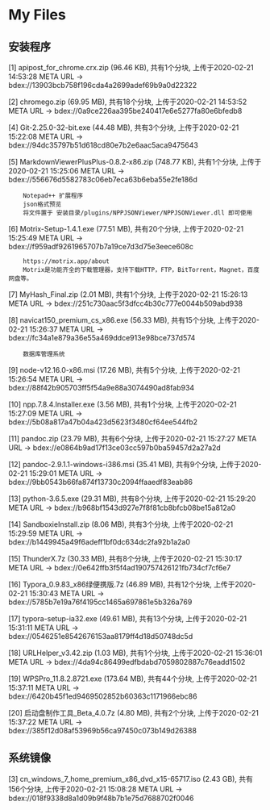 # My Files  

## 安装程序

[1] apipost_for_chrome.crx.zip (96.46 KB), 共有1个分块, 上传于2020-02-21 14:53:28
    META URL -> bdex://13903bcb758f196cda4a2699adef69b9a0d22322

[2] chromego.zip (69.95 MB), 共有18个分块, 上传于2020-02-21 14:53:52
    META URL -> bdex://0a9ce226aa395be240417e6e5277fa80e6bfedb8

[4] Git-2.25.0-32-bit.exe (44.48 MB), 共有3个分块, 上传于2020-02-21 15:22:08
    META URL -> bdex://94dc35797b51d618cd80e7b2e6aac5aca9475643

[5] MarkdownViewerPlusPlus-0.8.2-x86.zip (748.77 KB), 共有1个分块, 上传于2020-02-21 15:25:06
    META URL -> bdex://556676d5582783c06eb7eca63b6eba55e2fe186d
```	
	Notepad++ 扩展程序  
	json格式预览  
	将文件置于 安装目录/plugins/NPPJSONViewer/NPPJSONViewer.dll 即可使用  
```

[6] Motrix-Setup-1.4.1.exe (77.51 MB), 共有20个分块, 上传于2020-02-21 15:25:49
    META URL -> bdex://f959adf9261965707b7a19ce7d3d75e3eece608c
```
	https://motrix.app/about  
	Motrix是功能齐全的下载管理器，支持下载HTTP，FTP，BitTorrent，Magnet，百度网盘等。  
```	

[7] MyHash_Final.zip (2.01 MB), 共有1个分块, 上传于2020-02-21 15:26:13
    META URL -> bdex://251c730aac5f3dfcc4b30c777e0044b509abd938

[8] navicat150_premium_cs_x86.exe (56.33 MB), 共有15个分块, 上传于2020-02-21 15:26:37
    META URL -> bdex://fc34a1e879a36e55a469ddce913e98bce737d574
```	
	数据库管理系统
```
[9] node-v12.16.0-x86.msi (17.26 MB), 共有5个分块, 上传于2020-02-21 15:26:54
    META URL -> bdex://88f42b905703ff5f54a9e88a3074490ad8fab934

[10] npp.7.8.4.Installer.exe (3.56 MB), 共有1个分块, 上传于2020-02-21 15:27:09
     META URL -> bdex://5b08a817a47b04a423d5623f3480cf64ee544fb2

[11] pandoc.zip (23.79 MB), 共有6个分块, 上传于2020-02-21 15:27:27
     META URL -> bdex://e0864b9ad17f13ce03cc597b0ba59457d2a27a2d

[12] pandoc-2.9.1.1-windows-i386.msi (35.41 MB), 共有9个分块, 上传于2020-02-21 15:29:01
     META URL -> bdex://9bb0543b66fa874f13730c2094ffaaedf83eab86

[13] python-3.6.5.exe (29.31 MB), 共有8个分块, 上传于2020-02-21 15:29:20
     META URL -> bdex://b968bf1543d927e7f8f81cb8bfcb08be15a812a0

[14] SandboxieInstall.zip (8.06 MB), 共有3个分块, 上传于2020-02-21 15:29:59
     META URL -> bdex://b1449945a49f6adeff1bf0dc634dc2fa92b1a2a0

[15] ThunderX.7z (30.33 MB), 共有8个分块, 上传于2020-02-21 15:30:17
     META URL -> bdex://0e642ffb3f5f4ad190757426121fb734cf7cf6e7

[16] Typora_0.9.83_x86绿便携版.7z (46.89 MB), 共有12个分块, 上传于2020-02-21 15:30:43
     META URL -> bdex://5785b7e19a76f4195cc1465a697861e5b326a769

[17] typora-setup-ia32.exe (49.61 MB), 共有13个分块, 上传于2020-02-21 15:31:11
     META URL -> bdex://0546251e8542676153aa8179ff4d18d50748dc5d

[18] URLHelper_v3.42.zip (1.03 MB), 共有1个分块, 上传于2020-02-21 15:36:01
     META URL -> bdex://4da94c86499edfbdabd7059802887c76eadd1502

[19] WPSPro_11.8.2.8721.exe (173.64 MB), 共有44个分块, 上传于2020-02-21 15:37:11
     META URL -> bdex://6420b45f1ed9469502852b60363c1171966ebc86

[20] 启动盘制作工具_Beta_4.0.7z (4.80 MB), 共有2个分块, 上传于2020-02-21 15:37:22
     META URL -> bdex://385f12d08af53969b56ca97450c073b149d26388
	 
	 
## 系统镜像  

[3] cn_windows_7_home_premium_x86_dvd_x15-65717.iso (2.43 GB), 共有156个分块, 上传于2020-02-21 15:08:28
    META URL -> bdex://018f9338d8a1d09b9f48b7b1e75d7688702f0046